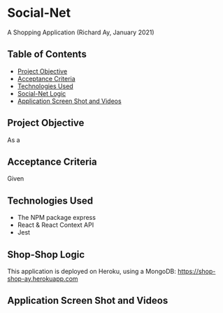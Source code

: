 # Social-Net
A Shopping Application
(Richard Ay, January 2021)

## Table of Contents
* [Project Objective](#project-objective)
* [Acceptance Criteria](#acceptance-criteria)
* [Technologies Used](#technologies-used)
* [Social-Net Logic](#social-net-logic)
* [Application Screen Shot and Videos](#application-screen-shot-and-videos)


## Project Objective
As a 

## Acceptance Criteria
Given 

## Technologies Used
* The NPM package express
* React & React Context API
* Jest  

## Shop-Shop Logic
This application is deployed on Heroku, using a MongoDB:
https://shop-shop-ay.herokuapp.com

## Application Screen Shot and Videos
